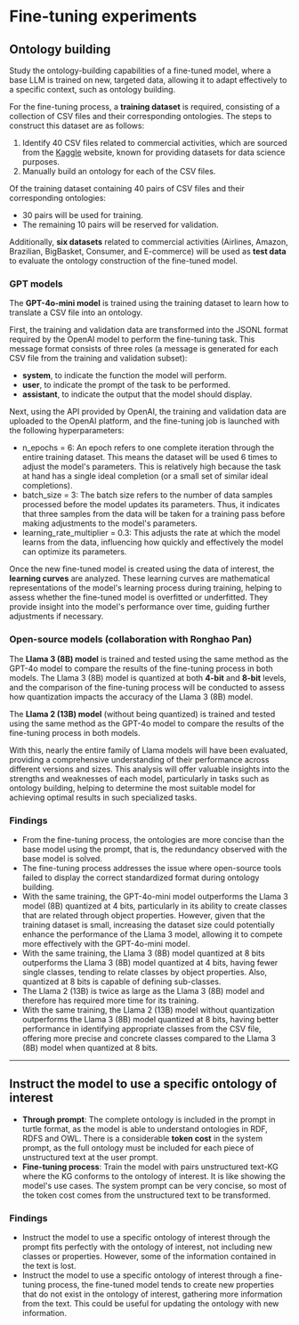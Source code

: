 # Fine-tuning experiments
## Ontology building
Study the ontology-building capabilities of a fine-tuned model, where a base LLM is trained on new, targeted data, allowing it to adapt effectively to a specific context, such as ontology building.

For the fine-tuning process, a **training dataset** is required, consisting of a collection of CSV files and their corresponding ontologies. The steps to construct this dataset are as follows:
1. Identify 40 CSV files related to commercial activities, which are sourced from the [Kaggle](https://www.kaggle.com/) website, known for providing datasets for data science purposes.
2. Manually build an ontology for each of the CSV files.

Of the training dataset containing 40 pairs of CSV files and their corresponding ontologies:
* 30 pairs will be used for training.
* The remaining 10 pairs will be reserved for validation.

Additionally, **six datasets** related to commercial activities (Airlines, Amazon, Brazilian, BigBasket, Consumer, and E-commerce) will be used as **test data** to evaluate the ontology construction of the fine-tuned model.

### GPT models
The **GPT-4o-mini model** is trained using the training dataset to learn how to translate a CSV file into an ontology. 

First, the training and validation data are transformed into the JSONL format required by the OpenAI model to perform the fine-tuning task. This message format consists of three roles (a message is generated for each CSV file from the training and validation subset): 
* **system**, to indicate the function the model will perform.
* **user**, to indicate the prompt of the task to be performed.
* **assistant**, to indicate the output that the model should display.

Next, using the API provided by OpenAI, the training and validation data are uploaded to the OpenAI platform, and the fine-tuning job is launched with the following hyperparameters:
* n_epochs = 6: An epoch refers to one complete iteration through the entire training dataset. This means the dataset will be used 6 times to adjust the model's parameters. This is relatively high because the task at hand has a single ideal completion (or a small set of similar ideal completions).
* batch_size = 3: The batch size refers to the number of data samples processed before the model updates its parameters. Thus, it indicates that three samples from the data will be taken for a training pass before making adjustments to the model's parameters.
* learning_rate_multiplier = 0.3: This adjusts the rate at which the model learns from the data, influencing how quickly and effectively the model can optimize its parameters.

Once the new fine-tuned model is created using the data of interest, the **learning curves** are analyzed. These learning curves are mathematical representations of the model's learning process during training, helping to assess whether the fine-tuned model is overfitted or underfitted. They provide insight into the model's performance over time, guiding further adjustments if necessary.

### Open-source models (collaboration with Ronghao Pan)
The **Llama 3 (8B) model** is trained and tested using the same method as the GPT-4o model to compare the results of the fine-tuning process in both models. The Llama 3 (8B) model is quantized at both **4-bit** and **8-bit** levels, and the comparison of the fine-tuning process will be conducted to assess how quantization impacts the accuracy of the Llama 3 (8B) model.

The **Llama 2 (13B) model** (without being quantized) is trained and tested using the same method as the GPT-4o model to compare the results of the fine-tuning process in both models.

With this, nearly the entire family of Llama models will have been evaluated, providing a comprehensive understanding of their performance across different versions and sizes. This analysis will offer valuable insights into the strengths and weaknesses of each model, particularly in tasks such as ontology building, helping to determine the most suitable model for achieving optimal results in such specialized tasks.

### Findings
* From the fine-tuning process, the ontologies are more concise than the base model using the prompt, that is, the redundancy observed with the base model is solved.
* The fine-tuning process addresses the issue where open-source tools failed to display the correct standardized format during ontology building.
* With the same training, the GPT-4o-mini model outperforms the Llama 3 model (8B) quantized at 4 bits, particularly in its ability to create classes that are related through object properties. However, given that the training dataset is small, increasing the dataset size could potentially enhance the performance of the Llama 3 model, allowing it to compete more effectively with the GPT-4o-mini model.
* With the same training, the Llama 3 (8B) model quantized at 8 bits outperforms the Llama 3 (8B) model quantized at 4 bits, having fewer single classes, tending to relate classes by object properties. Also, quantized at 8 bits is capable of defining sub-classes.
* The Llama 2 (13B) is twice as large as the Llama 3 (8B) model and therefore has required more time for its training.
* With the same training, the Llama 2 (13B) model without quantization outperforms the Llama 3 (8B) model quantized at 8 bits, having better performance in identifying appropriate classes from the CSV file, offering more precise and concrete classes compared to the Llama 3 (8B) model when quantized at 8 bits. 
***
## Instruct the model to use a specific ontology of interest
* **Through prompt**: The complete ontology is included in the prompt in turtle format, as the model is able to understand ontologies in RDF, RDFS and OWL. 
There is a considerable **token cost** in the system prompt, as the full ontology must be included for each piece of unstructured text at the user prompt.
* **Fine-tuning process**: Train the model with pairs unstructured text-KG where the KG conforms to the ontology of interest. It is like showing the model's use cases.
The system prompt can be very concise, so most of the token cost comes from the unstructured text to be transformed.
### Findings
* Instruct the model to use a specific ontology of interest through the prompt fits perfectly with the ontology of interest, not including new classes or properties. However, some of the information contained in the text is lost.
* Instruct the model to use a specific ontology of interest through a fine-tuning process, the fine-tuned model tends to create new properties that do not exist in the ontology of interest, gathering more information from the text. This could be useful for updating the ontology with new information.

